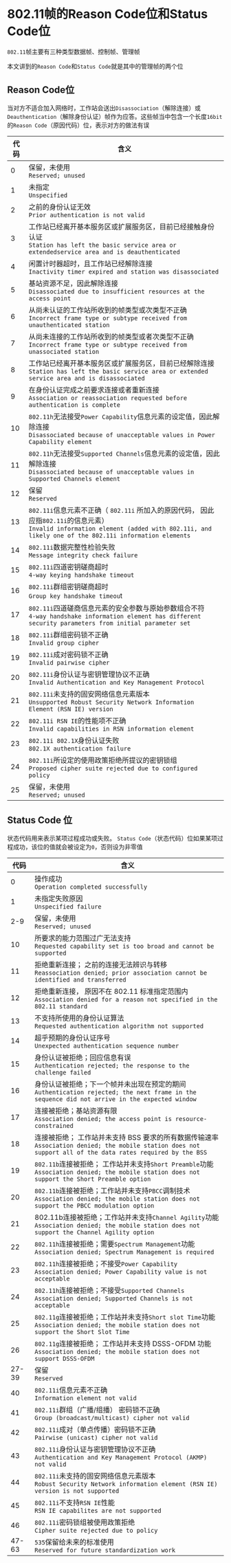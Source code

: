# 802.11帧的Reason Code位和Status Code位

`802.11`帧主要有三种类型数据帧、控制帧、管理帧

本文讲到的`Reason Code`和`Status Code`就是其中的管理帧的两个位

## Reason Code位

当对方不适合加入网络时，工作站会送出`Disassociation`（解除连接）或`Deauthentication`（解除身份认证）帧作为应答。这些帧当中包含一个长度`16bit`的`Reason Code`（原因代码）位，表示对方的做法有误

| 代码 | 含义                                                         |
| ---- | ------------------------------------------------------------ |
| 0    | 保留，未使用<br>`Reserved; unused`                           |
| 1    | 未指定<br/>`Unspecified`                                     |
| 2    | 之前的身份认证无效<br/>`Prior authentication is not valid`   |
| 3    | 工作站已经离开基本服务区或扩展服务区，目前已经接触身份认证<br/>`Station has left the basic service area or extendedservice area and is deauthenticated` |
| 4    | 闲置计时器超时，且工作站已经解除连接<br/>`Inactivity timer expired and station was disassociated` |
| 5    | 基站资源不足，因此解除连接<br/>`Disassociated due to insufficient resources at the access point` |
| 6    | 从尚未认证的工作站所收到的帧类型或次类型不正确<br/>`Incorrect frame type or subtype received from unauthenticated station` |
| 7    | 从尚未连接的工作站所收到的帧类型或者次类型不正确<br/>`Incorrect frame type or subtype received from unassociated station` |
| 8    | 工作站已经离开基本服务区或扩展服务区，目前已经解除连接<br/>`Station has left the basic service area or extended service area and is disassociated` |
| 9    | 在身份认证完成之前要求连接或者重新连接<br/>`Association or reassociation requested before authentication is complete` |
| 10   | `802.11h`无法接受`Power Capability`信息元素的设定值，因此解除连接<br/>`Disassociated because of unacceptable values in Power Capability element` |
| 11   | `802.11h`无法接受`Supported Channels`信息元素的设定值，因此解除连接<br/>`Disassociated because of unacceptable values in Supported Channels element` |
| 12   | 保留<br>`Reserved`                                           |
| 13   | `802.11i`信息元素不正确（ `802.11i` 所加入的原因代码， 因此应指`802.11i`的信息元素）<br/> `Invalid information element (added with 802.11i, and likely one of the 802.11i information elements` |
| 14   | `802.11i`数据完整性检验失败<br/>`Message integrity check failure` |
| 15   | `802.11i`四道密钥磋商超时<br/>`4-way keying handshake timeout` |
| 16   | `802.11i`群组密钥磋商超时<br/>`Group key handshake timeou`t  |
| 17   | `802.11i`四道磋商信息元素的安全参数与原始参数组合不符<br/>`4-way handshake information element has different security parameters from initial parameter set` |
| 18   | `802.11i`群组密码锁不正确<br/>`Invalid group cipher`         |
| 19   | `802.11i`成对密码锁不正确<br/>`Invalid pairwise cipher`      |
| 20   | `802.11i`身份认证与密钥管理协议不正确<br/>`Invalid Authentication and Key Management Protocol` |
| 21   | `802.11i`未支持的固安网络信息元素版本<br/>`Unsupported Robust Security Network Information Element (RSN IE) version` |
| 22   | `802.11i RSN IE`的性能项不正确<br/>`Invalid capabilities in RSN information element` |
| 23   | `802.11i 802.1X`身份认证失败<br/>`802.1X authentication failure` |
| 24   | `802.11i`所设定的使用政策拒绝所提议的密钥锁组<br/>`Proposed cipher suite rejected due to configured policy` |
| 25   | 保留，未使用<br/>`Reserved; unused`                          |

## Status Code 位

状态代码用来表示某项过程成功或失败。 `Status Code`（状态代码）位如果某项过程成功，该位的值就会被设定为`0`，否则设为非零值

| **代码** | **含义**                                                     |
| -------- | ------------------------------------------------------------ |
| 0        | 操作成功<br/>`Operation completed successfully`              |
| 1        | 未指定失败原因<br/>`Unspecified failure`                     |
| 2-9      | 保留，未使用<br/>`Reserved; unused`                          |
| 10       | 所要求的能力范围过广无法支持<br/>`Requested capability set is too broad and cannot be supported` |
| 11       | 拒绝重新连接； 之前的连接无法辨识与转移<br/>`Reassociation denied; prior association cannot be identified and transferred` |
| 12       | 拒绝重新连接， 原因不在 802.11 标准指定范围内<br/>`Association denied for a reason not specified in the 802.11 standard` |
| 13       | 不支持所使用的身份认证算法<br/>`Requested authentication algorithm not supported` |
| 14       | 超乎预期的身份认证序号<br/>`Unexpected authentication sequence number` |
| 15       | 身份认证被拒绝；回应信息有误<br/>`Authentication rejected; the response to the challenge failed` |
| 16       | 身份认证被拒绝；下一个帧并未出现在预定的期间<br/>`Authentication rejected; the next frame in the sequence did not arrive in the expected window` |
| 17       | 连接被拒绝；基站资源有限<br/>`Association denied; the access point is resource-constrained` |
| 18       | 连接被拒绝； 工作站并未支持 BSS 要求的所有数据传输速率<br/>`Association denied; the mobile station does not support all of the data rates required by the BSS` |
| 19       | `802.11b`连接被拒绝； 工作站并未支持`Short Preamble`功能<br/>`Association denied; the mobile station does not support the Short Preamble option` |
| 20       | `802.11b`连接被拒绝；工作站并未支持`PBCC`调制技术<br/>`Association denied; the mobile station does not support the PBCC modulation option` |
| 21       | 802.11b连接被拒绝；工作站并未支持`Channel Agility`功能<br/>`Association denied; the mobile station does not support the Channel Agility option` |
| 22       | `802.11h`连接被拒绝；需要`Spectrum Management`功能<br/>`Association denied; Spectrum Management is required` |
| 23       | `802.11h`连接被拒绝；不接受`Power Capability`<br/>`Association denied; Power Capability value is not acceptable` |
| 24       | `802.11h`连接被拒绝；不接受`Supported Channels`<br/>`Association denied; Supported Channels is not acceptable` |
| 25       | `802.11g`连接被拒绝；工作站并未支持`Short slot Time`功能<br/>`Association denied; the mobile station does not support the Short Slot Time` |
| 26       | `802.11g`连接被拒绝； 工作站并未支持 DSSS-OFDM 功能<br/>`Association denied; the mobile station does not support DSSS-OFDM` |
| 27-39    | 保留<br/>`Reserved`                                          |
| 40       | `802.11i`信息元素不正确<br/>`Information element not valid`  |
| 41       | `802.11i`群组（广播/组播） 密码锁不正确<br/>`Group (broadcast/multicast) cipher not valid` |
| 42       | `802.11i`成对（单点传播）密码锁不正确<br/>`Pairwise (unicast) cipher not valid` |
| 43       | `802.11i`身份认证与密钥管理协议不正确<br/>`Authentication and Key Management Protocol (AKMP) not valid` |
| 44       | `802.11i`未支持的固安网络信息元素版本<br/>`Robust Security Network information element (RSN IE) version is not supported` |
| 45       | `802.11i`不支持`RSN IE`性能<br/>`RSN IE capabilites are not supported` |
| 46       | `802.11i`密码锁组被使用政策拒绝<br/>`Cipher suite rejected due to policy` |
| 47-63    | `535`保留给未来的标准使用<br/>`Reserved for future standardization work` |
